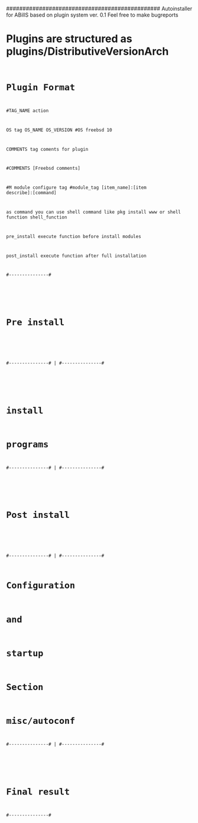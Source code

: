 ###############################################
Autoinstaller for ABillS based on plugin system
ver. 0.1
Feel free to make bugreports

Plugins are structured as plugins/DistributiveVersionArch
<code>
================================================
Plugin Format
================================================

#TAG_NAME action

OS tag OS_NAME OS_VERSION
  #OS freebsd 10

COMMENTS tag coments for plugin

  #COMMENTS [Freebsd comments]

#M module configure tag
  #module_tag [item_name]:[item describe]:[command]

as command you can use shell command like 
  pkg install www 
or shell function
  shell_function

pre_install  execute function before install modules

post_install execute function after full installation


#---------------#
#               #
# Pre install   #
#               #
#---------------#
        |
#---------------#
#               #
#   install     #
#   programs    #
#---------------#
        |
#---------------#
#               #
# Post install  #
#               #
#---------------#
        |
#---------------#
# Configuration #
#      and      #
#    startup    #
#    Section    #
# misc/autoconf #
#---------------#
       |
#---------------#
#               # 
# Final result  #
#---------------#

</code>
